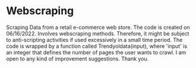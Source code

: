# Webscraping
Scraping Data from a retail e-commerce web store.
The code is created on 06/16/2022. Involves webscraping methods. Therefore, it might be subject to anti-scripting activities if used excessively in a small time period.
The code is wrapped by a function called Trendyoldata(input), where 'input' is an integer that defines the number of pages the user wants to crawl. 
I am open to any kind of improvement suggestions. Thank you. 
